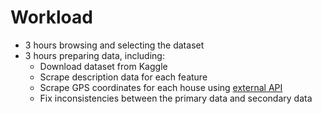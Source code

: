 # Workload

- 3 hours browsing and selecting the dataset
- 3 hours preparing data, including:
  - Download dataset from Kaggle
  - Scrape description data for each feature
  - Scrape GPS coordinates for each house using [external API](https://www.latlong.net/convert-address-to-lat-long.html)
  - Fix inconsistencies between the primary data and secondary data